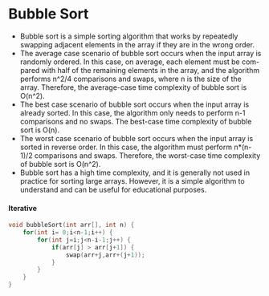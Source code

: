 # Bubble Sort
- Bubble sort is a simple sorting algorithm that works by repeatedly swapping adjacent elements in the array if they are in the wrong order.
- The average case scenario of bubble sort occurs when the input array is randomly ordered. In this case, on average, each element must be com-pared with half of the remaining elements in the array, and the algorithm performs n^2/4 comparisons and swaps, where n is the size of the array. Therefore, the average-case time complexity of bubble sort is O(n^2).
- The best case scenario of bubble sort occurs when the input array is already sorted. In this case, the algorithm only needs to perform n-1 comparisons and no swaps. The best-case time complexity of bubble sort is O(n).
- The worst case scenario of bubble sort occurs when the input array is sorted in reverse order. In this case, the algorithm must perform n*(n-1)/2 comparisons and swaps. Therefore, the worst-case time complexity of bubble sort is O(n^2).
- Bubble sort has a high time complexity, and it is generally not used in practice for sorting large arrays. However, it is a simple algorithm to understand and can be useful for educational purposes.
#### Iterative
```c
void bubbleSort(int arr[], int n) {
    for(int i= 0;i<n-1;i++) {
        for(int j=i;j<n-i-1;j++) {
            if(arr[j] > arr[j+1]) {
                swap(arr+j,arr+(j+1));
            }
        }
    }
}
```
